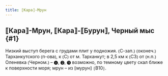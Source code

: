 ```yaml
---
title: ⟦Кара⟧-Мрун
---
```

## ⟦Кара⟧-Мрун, ⟦Кара⟧-⟦Бурун⟧, Черный мыс {#1}

Низкий выступ берега с грудами плит у подножия. ⦅С-зап.⦆ ⦅оконеч.⦆ Тарханкутского ⦅п-ова⦆, к ⦅С⦆ от м. Тарханкут; в 2,5 км к ⦅СЗ⦆ от ⦅н.п.⦆ Оленевка ⦅Черном.⦆ – ❶, ❷, ❸ возможно, по темному цвету скал ближе к поверхности моря; мрун – из ⟦мурун⟧ ⦃В10⦄.
